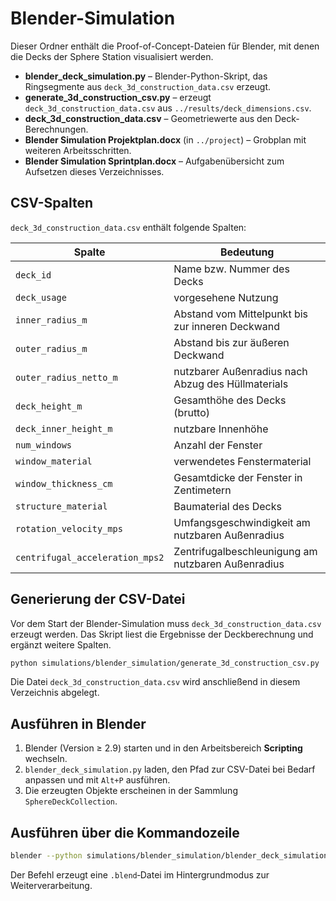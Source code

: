 # Blender-Simulation

Dieser Ordner enthält die Proof-of-Concept-Dateien für Blender, mit denen die Decks der Sphere Station visualisiert werden.

* **blender_deck_simulation.py** – Blender-Python-Skript, das Ringsegmente aus `deck_3d_construction_data.csv` erzeugt.
* **generate_3d_construction_csv.py** – erzeugt `deck_3d_construction_data.csv` aus `../results/deck_dimensions.csv`.
* **deck_3d_construction_data.csv** – Geometriewerte aus den Deck-Berechnungen.
* **Blender Simulation Projektplan.docx** (in `../project`) – Grobplan mit weiteren Arbeitsschritten.
* **Blender Simulation Sprintplan.docx** – Aufgabenübersicht zum Aufsetzen dieses Verzeichnisses.

## CSV-Spalten

`deck_3d_construction_data.csv` enthält folgende Spalten:

| Spalte | Bedeutung |
|-------|-----------|
| `deck_id` | Name bzw. Nummer des Decks |
| `deck_usage` | vorgesehene Nutzung |
| `inner_radius_m` | Abstand vom Mittelpunkt bis zur inneren Deckwand |
| `outer_radius_m` | Abstand bis zur äußeren Deckwand |
| `outer_radius_netto_m` | nutzbarer Außenradius nach Abzug des Hüllmaterials |
| `deck_height_m` | Gesamthöhe des Decks (brutto) |
| `deck_inner_height_m` | nutzbare Innenhöhe |
| `num_windows` | Anzahl der Fenster |
| `window_material` | verwendetes Fenstermaterial |
| `window_thickness_cm` | Gesamtdicke der Fenster in Zentimetern |
| `structure_material` | Baumaterial des Decks |
| `rotation_velocity_mps` | Umfangsgeschwindigkeit am nutzbaren Außenradius |
| `centrifugal_acceleration_mps2` | Zentrifugalbeschleunigung am nutzbaren Außenradius |

## Generierung der CSV-Datei

Vor dem Start der Blender-Simulation muss `deck_3d_construction_data.csv` erzeugt werden. Das Skript liest die Ergebnisse der Deckberechnung und ergänzt weitere Spalten.

```bash
python simulations/blender_simulation/generate_3d_construction_csv.py
```

Die Datei `deck_3d_construction_data.csv` wird anschließend in diesem Verzeichnis abgelegt.

## Ausführen in Blender

1. Blender (Version ≥ 2.9) starten und in den Arbeitsbereich **Scripting** wechseln.
2. `blender_deck_simulation.py` laden, den Pfad zur CSV-Datei bei Bedarf anpassen und mit `Alt+P` ausführen.
3. Die erzeugten Objekte erscheinen in der Sammlung `SphereDeckCollection`.

## Ausführen über die Kommandozeile

```bash
blender --python simulations/blender_simulation/blender_deck_simulation.py --background
```

Der Befehl erzeugt eine `.blend`‑Datei im Hintergrundmodus zur Weiterverarbeitung.
